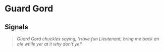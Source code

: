 # Guard Gord
## Signals

>*Guard Gord chuckles saying, 'Have fun Lieutenant, bring me back an ale while yer at it why don't ye!'*